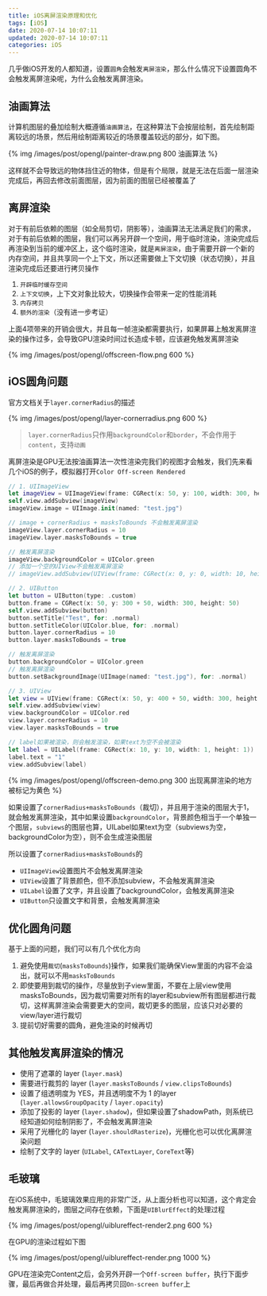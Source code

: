 ```yaml
---
title: iOS离屏渲染原理和优化
tags: [iOS]
date: 2020-07-14 10:07:11
updated: 2020-07-14 10:07:11
categories: iOS
---
```


几乎做iOS开发的人都知道，设置`圆角`会触发`离屏渲染`，那么什么情况下设置圆角不会触发离屏渲染呢，为什么会触发离屏渲染。

<!-- more -->

## 油画算法

计算机图层的叠加绘制大概遵循`油画算法`，在这种算法下会按层绘制，首先绘制距离较远的场景，然后用绘制距离较近的场景覆盖较远的部分，如下图。

{% img /images/post/opengl/painter-draw.png 800 油画算法 %}

这样就不会导致远的物体挡住近的物体，但是有个局限，就是无法在后面一层渲染完成后，再回去修改前面图层，因为前面的图层已经被覆盖了

## 离屏渲染

对于有前后依赖的图层（如全局剪切，阴影等），油画算法无法满足我们的需求，对于有前后依赖的图层，我们可以再另开辟一个空间，用于临时渲染，渲染完成后再渲染到当前的缓冲区上，这个临时渲染，就是`离屏渲染`，由于需要开辟一个新的内存空间，并且共享同一个上下文，所以还需要做上下文切换（状态切换），并且渲染完成后还要进行拷贝操作

1. `开辟临时缓存空间`
2. `上下文切换`，上下文对象比较大，切换操作会带来一定的性能消耗
3. `内存拷贝`
4. `额外的渲染`（没有进一步考证）

上面4项带来的开销会很大，并且每一帧渲染都需要执行，如果屏幕上触发离屏渲染的操作过多，会导致GPU渲染时间过长造成卡顿，应该避免触发离屏渲染

{% img /images/post/opengl/offscreen-flow.png 600 %}

## iOS圆角问题

官方文档关于`layer.cornerRadius`的描述

{% img /images/post/opengl/layer-cornerradius.png 600 %}

> `layer.cornerRadius`只作用`backgroundColor`和`border`，不会作用于`content`，支持`动画`

离屏渲染是GPU无法按油画算法一次性渲染完我们的视图才会触发，我们先来看几个iOS的例子，模拟器打开`Color Off-screen Rendered`

```swift
// 1. UIImageView
let imageView = UIImageView(frame: CGRect(x: 50, y: 100, width: 300, height: 200))
self.view.addSubview(imageView)
imageView.image = UIImage.init(named: "test.jpg")

// image + cornerRadius + masksToBounds 不会触发离屏渲染
imageView.layer.cornerRadius = 10
imageView.layer.masksToBounds = true

// 触发离屏渲染
imageView.backgroundColor = UIColor.green
// 添加一个空的UIView不会触发离屏渲染
// imageView.addSubview(UIView(frame: CGRect(x: 0, y: 0, width: 10, height: 10)))

// 2. UIButton
let button = UIButton(type: .custom)
button.frame = CGRect(x: 50, y: 300 + 50, width: 300, height: 50)
self.view.addSubview(button)
button.setTitle("Test", for: .normal)
button.setTitleColor(UIColor.blue, for: .normal)
button.layer.cornerRadius = 10
button.layer.masksToBounds = true

// 触发离屏渲染
button.backgroundColor = UIColor.green
// 触发离屏渲染
button.setBackgroundImage(UIImage(named: "test.jpg"), for: .normal)

// 3. UIView
let view = UIView(frame: CGRect(x: 50, y: 400 + 50, width: 300, height: 50))
self.view.addSubview(view)
view.backgroundColor = UIColor.red
view.layer.cornerRadius = 10
view.layer.masksToBounds = true

// label如果被渲染，则会触发渲染，如果text为空不会被渲染
let label = UILabel(frame: CGRect(x: 10, y: 10, width: 1, height: 1))
label.text = "1"
view.addSubview(label)
```

{% img /images/post/opengl/offscreen-demo.png 300 出现离屏渲染的地方被标记为黄色 %}

如果设置了`cornerRadius+masksToBounds`（裁切），并且用于渲染的图层大于1，就会触发离屏渲染，其中如果设置`backgroundColor`，背景颜色相当于一个单独一个图层，`subviews`的图层也算，UILabel如果text为空（subviews为空，backgroundColor为空），则不会生成渲染图层

所以设置了`cornerRadius+masksToBounds`的

* `UIImageView`设置图片不会触发离屏渲染
* `UIView`设置了背景颜色，但不添加subview，不会触发离屏渲染
* `UILabel`设置了文字，并且设置了backgroundColor，会触发离屏渲染
* `UIButton`只设置文字和背景，会触发离屏渲染

## 优化圆角问题

基于上面的问题，我们可以有几个优化方向

1. 避免使用`裁切`(`masksToBounds`)操作，如果我们能确保View里面的内容不会溢出，就可以不用`masksToBounds`
2. 即使要用到裁切的操作，尽量放到子view里面，不要在上层view使用masksToBounds，因为裁切需要对所有的layer和subview所有图层都进行裁切，这样离屏渲染会需要更大的空间，裁切更多的图层，应该只对必要的view/layer进行裁切
3. 提前切好需要的圆角，避免渲染的时候再切

## 其他触发离屏渲染的情况

* 使用了遮罩的 layer (`layer.mask`)
* 需要进行裁剪的 layer (`layer.masksToBounds` / `view.clipsToBounds`)
* 设置了组透明度为 YES，并且透明度不为 1 的layer (`layer.allowsGroupOpacity` / `layer.opacity`)
* 添加了投影的 layer (`layer.shadow`)，但如果设置了shadowPath，则系统已经知道如何绘制阴影了，不会触发离屏渲染
* 采用了光栅化的 layer (`layer.shouldRasterize`)，光栅化也可以优化离屏渲染问题
* 绘制了文字的 layer (`UILabel`, `CATextLayer`, `CoreText`等)

## 毛玻璃

在iOS系统中，毛玻璃效果应用的非常广泛，从上面分析也可以知道，这个肯定会触发离屏渲染的，图层之间存在依赖，下面是`UIBlurEffect`的处理过程

{% img /images/post/opengl/uiblureffect-render2.png 600  %}

在GPU的渲染过程如下图

{% img /images/post/opengl/uiblureffect-render.png 1000  %}

GPU在渲染完Content之后，会另外开辟一个`Off-screen buffer`，执行下面步骤，最后再做合并处理，最后再拷贝回`On-screen buffer`上
